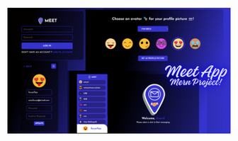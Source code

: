 ![image altr](https://github.com/surya752/chatting-app/blob/539990c92f5816211b1fa3a4939b452bc8820654/MeetApp.png?raw-true)
